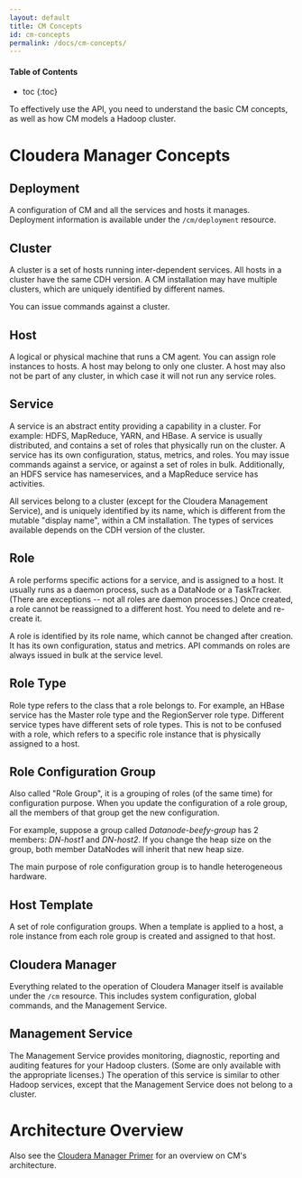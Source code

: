 ```yaml
---
layout: default
title: CM Concepts
id: cm-concepts
permalink: /docs/cm-concepts/
---
```


#### Table of Contents ####

* toc
{:toc}

To effectively use the API, you need to understand the basic CM concepts, as
well as how CM models a Hadoop cluster.

Cloudera Manager Concepts
=========================

Deployment
----------
A configuration of CM and all the services and hosts it manages.
Deployment information is available under the `/cm/deployment` resource.


Cluster
-------
A cluster is a set of hosts running inter-dependent services. All hosts in a
cluster have the same CDH version. A CM installation may have
multiple clusters, which are uniquely identified by different names.

You can issue commands against a cluster.

Host
----
A logical or physical machine that runs a CM agent.
You can assign role instances to hosts.
A host may belong to only one cluster. A host may also not be part of any
cluster, in which case it will not run any service roles.

Service
-------
A service is an abstract entity providing a capability in a cluster. For example:
HDFS, MapReduce, YARN, and HBase. A service is usually distributed,
and contains a set of roles that physically run on the cluster. A service has
its own configuration, status, metrics, and roles. You may issue commands
against a service, or against a set of roles in bulk. Additionally, an HDFS
service has nameservices, and a MapReduce service has activities.

All services belong to a cluster (except for the Cloudera Management Service),
and is uniquely identified by its name, which is different from the mutable
"display name", within a CM installation.
The types of services available depends on the CDH version of the cluster.

Role
----
A role performs specific actions for a service, and is assigned to a host. It
usually runs as a daemon process, such as a DataNode or a TaskTracker. (There
are exceptions -- not all roles are daemon processes.) Once created, a role cannot
be reassigned to a different host. You need to delete and re-create it.

A role is identified by its role name, which cannot be changed after creation.
It has its own configuration, status and metrics. API commands on roles are
always issued in bulk at the service level.

Role Type
---------
Role type refers to the class that a role belongs to. For example, an HBase
service has the Master role type and the RegionServer role type. Different
service types have different sets of role types. This is not to be confused with
a role, which refers to a specific role instance that is physically assigned to
a host.

Role Configuration Group
------------------------
Also called "Role Group", it is a grouping of roles (of the same
time) for configuration purpose. When you update the configuration of a role
group, all the members of that group get the new configuration.

For example, suppose a group called _Datanode-beefy-group_ has 2 members:
_DN-host1_ and _DN-host2_. If you change the heap size on the group, both member
DataNodes will inherit that new heap size.

The main purpose of role configuration group is to handle heterogeneous hardware.

Host Template
-------------
A set of role configuration groups. When a template is applied to a host, a role
instance from each role group is created and assigned to that host.

Cloudera Manager
----------------
Everything related to the operation of Cloudera Manager itself is available
under the `/cm` resource. This includes system configuration, global commands,
and the Management Service.

Management Service
------------------
The Management Service provides monitoring, diagnostic, reporting and auditing
features for your Hadoop clusters. (Some are only available with the appropriate
licenses.) The operation of this service is similar to other Hadoop services,
except that the Management Service does not belong to a cluster.


Architecture Overview
=====================
Also see the [Cloudera Manager
Primer](http://www.cloudera.com/content/cloudera-content/cloudera-docs/CM4Ent/latest/Cloudera-Manager-Introduction/cmi_primer.html)
for an overview on CM's architecture.
